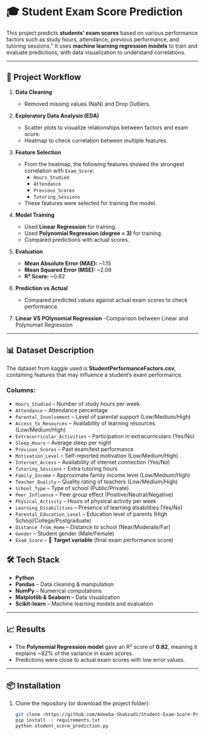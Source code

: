 # 🎓 Student Exam Score Prediction

This project predicts **students' exam scores** based on various performance factors such as study hours, attendance, previous performance, and tutoring sessions.”
It uses **machine learning regression models** to train and evaluate predictions, with data visualization to understand correlations.  

---

## 🚀 Project Workflow

1. **Data Cleaning**  
   - Removed missing values (NaN) and Drop Outliers.

2. **Exploratory Data Analysis (EDA)**  
   - Scatter plots to visualize relationships between factors and exam score.  
   - Heatmap to check correlation between multiple features.  

3. **Feature Selection**  
   - From the heatmap, the following features showed the strongest correlation with `Exam_Score`:  
     - `Hours_Studied`  
     - `Attendance`  
     - `Previous_Scores`  
     - `Tutoring_Sessions`
   - These features were selected for training the model.  

4. **Model Training**  
   - Used **Linear Regression** for training.  
   - Used **Polynomial Regression (degree = 3)** for training.  
   - Compared predictions with actual scores.  

5. **Evaluation**  
   - **Mean Absolute Error (MAE):** ~1.15  
   - **Mean Squared Error (MSE):** ~2.06  
   - **R² Score:** ~0.82 

6. **Prediction vs Actual**  
   - Compared predicted values against actual exam scores to check performance.  

7. **Linear VS POlynomial Regression**
   -Comparison between Linear and Polynomail Regression

---

## 📊 Dataset Description

The dataset from kaggle used is **StudentPerformanceFactors.csv**, containing features that may influence a student’s exam performance.  

### Columns:
- `Hours_Studied` – Number of study hours per week  
- `Attendance` – Attendance percentage  
- `Parental_Involvement` – Level of parental support (Low/Medium/High)  
- `Access_to_Resources` – Availability of learning resources (Low/Medium/High)  
- `Extracurricular_Activities` – Participation in extracurriculars (Yes/No)  
- `Sleep_Hours` – Average sleep per night  
- `Previous_Scores` – Past exam/test performance  
- `Motivation_Level` – Self-reported motivation (Low/Medium/High)  
- `Internet_Access` – Availability of internet connection (Yes/No)  
- `Tutoring_Sessions` – Extra tutoring hours  
- `Family_Income` – Approximate family income level (Low/Medium/High)  
- `Teacher_Quality` – Quality rating of teachers (Low/Medium/High)  
- `School_Type` – Type of school (Public/Private)  
- `Peer_Influence` – Peer group effect (Positive/Neutral/Negative)  
- `Physical_Activity` – Hours of physical activity per week  
- `Learning_Disabilities` – Presence of learning disabilities (Yes/No)  
- `Parental_Education_Level` – Education level of parents (High School/College/Postgraduate)  
- `Distance_from_Home` – Distance to school (Near/Moderate/Far)  
- `Gender` – Student gender (Male/Female)  
- `Exam_Score` – 🎯 **Target variable** (final exam performance score)  

## 🛠️ Tech Stack

- **Python**  
- **Pandas** – Data cleaning & manipulation  
- **NumPy** – Numerical computations  
- **Matplotlib & Seaborn** – Data visualization  
- **Scikit-learn** – Machine learning models and evaluation  

---

## 📈 Results
- The **Polynomial Regression model** gave an R² score of **0.82**, meaning it explains ~82% of the variance in exam scores.  
- Predictions were close to actual exam scores with low error values.  

---

## 📦 Installation  

1. Clone the repository (or download the project folder):  
   ```bash
   git clone <https://github.com/Adeeba-Shahzadi/Student-Exam-Score-Prediction-Model>
   pip install -r requirements.txt
   python student_score_prediction.py
```
